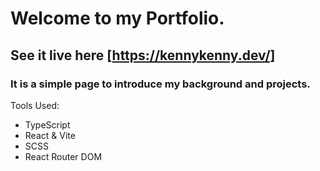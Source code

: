 # Welcome to my Portfolio.

## See it live here [https://kennykenny.dev/]

### It is a simple page to introduce my background and projects.

Tools Used:
- TypeScript
- React & Vite
- SCSS
- React Router DOM